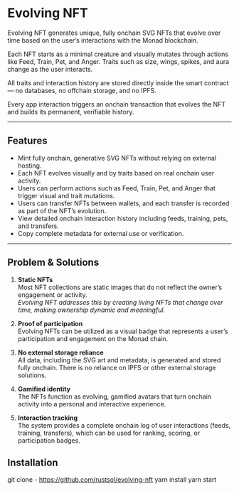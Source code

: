 # Evolving NFT

Evolving NFT generates unique, fully onchain SVG NFTs that evolve over time based on the user’s interactions with the Monad blockchain.

Each NFT starts as a minimal creature and visually mutates through actions like Feed, Train, Pet, and Anger. Traits such as size, wings, spikes, and aura change as the user interacts.

All traits and interaction history are stored directly inside the smart contract — no databases, no offchain storage, and no IPFS.

Every app interaction triggers an onchain transaction that evolves the NFT and builds its permanent, verifiable history.

---

## Features

- Mint fully onchain, generative SVG NFTs without relying on external hosting.
- Each NFT evolves visually and by traits based on real onchain user activity.
- Users can perform actions such as Feed, Train, Pet, and Anger that trigger visual and trait mutations.
- Users can transfer NFTs between wallets, and each transfer is recorded as part of the NFT’s evolution.
- View detailed onchain interaction history including feeds, training, pets, and transfers.
- Copy complete metadata for external use or verification.

---

## Problem & Solutions

1. **Static NFTs**  
   Most NFT collections are static images that do not reflect the owner’s engagement or activity.  
   *Evolving NFT addresses this by creating living NFTs that change over time, making ownership dynamic and meaningful.*

2. **Proof of participation**  
   Evolving NFTs can be utilized as a visual badge that represents a user’s participation and engagement on the Monad chain.

3. **No external storage reliance**  
   All data, including the SVG art and metadata, is generated and stored fully onchain. There is no reliance on IPFS or other external storage solutions.

4. **Gamified identity**  
   The NFTs function as evolving, gamified avatars that turn onchain activity into a personal and interactive experience.

5. **Interaction tracking**  
   The system provides a complete onchain log of user interactions (feeds, training, transfers), which can be used for ranking, scoring, or participation badges.


## Installation
git clone - https://github.com/rustsol/evolving-nft
yarn install
yarn start